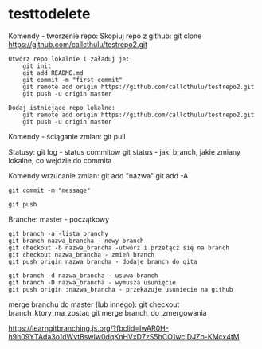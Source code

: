 # testtodelete

Komendy - tworzenie repo:
	Skopiuj repo z github:
		git clone https://github.com/callcthulu/testrepo2.git
	
	Utwórz repo lokalnie i załaduj je:
		git init
		git add README.md
		git commit -m "first commit"
		git remote add origin https://github.com/callcthulu/testrepo2.git
		git push -u origin master
	
	Dodaj istniejące repo lokalne:
		git remote add origin https://github.com/callcthulu/testrepo2.git
		git push -u origin master
	
Komendy - ściąganie zmian:
	git pull
	
Statusy:
	git log - status commitow
	git status - jaki branch, jakie zmiany lokalne, co wejdzie do commita

Komendy wrzucanie zmian:
	git add "nazwa"
	git add -A
	
	git commit -m "message"
	
	git push

Branche:
	master - początkowy
	
	git branch -a -lista branchy 
	git branch nazwa_brancha - nowy branch
	git checkout -b nazwa_brancha -utwórz i przełącz się na branch
	git checkout nazwa_brancha - zmień branch
	git push origin nazwa_brancha - dodaje branch do gita
	
	git branch -d nazwa_brancha - usuwa branch
	git branch -D nazwa_brancha - wymusza usunięcie
	git push origin :nazwa_brancha - przekazuje usuniecie na github
	
merge branchu do master (lub innego):
	git checkout branch_ktory_ma_zostac
	git merge branch_do_zmergowania
	
https://learngitbranching.js.org/?fbclid=IwAR0H-h9h09YTAda3o1dWvtBswIw0dqKnHVxD7zS5hCO1wcIDJZo-KMcx4tM
	
